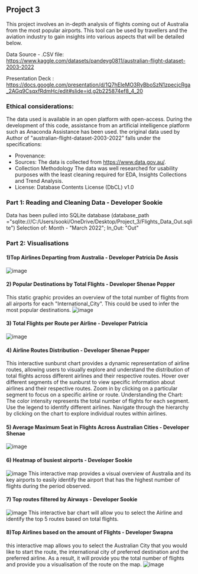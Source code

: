 ## Project 3
  
This project involves an in-depth analysis of flights coming out of Australia from the most popular airports. This tool can be used by travellers and the aviation industry to gain insights into various aspects that will be detailed below.

Data Source - .CSV file: https://www.kaggle.com/datasets/pandeyg0811/australian-flight-dataset-2003-2022

Presentation Deck : https://docs.google.com/presentation/d/1Q7hEIeMO3RyBboSzN1zpecjcRga_2AGq9CsqxfRdmHc/edit#slide=id.g2b225874ef8_4_20

### Ethical considerations:
The data used is available in an open platform with open-access. During the development of this code, assistance from an artificial intelligence platform such as Anaconda Assistance has been used. 
the original data used by Author of "australian-flight-dataset-2003-2022" falls under the specifications: 
- Provenance:
- Sources:
The data is collected from https://www.data.gov.au/.
- Collection Methodology
The data was well researched for usability purposes with the least cleaning required for EDA, Insights Collections and Trend Analysis.
- License:
Database Contents License (DbCL) v1.0

### Part 1: Reading and Cleaning Data - Developer Sookie
Data has been pulled into SQLite database (database_path ="sqlite:///C:/Users/sooki/OneDrive/Desktop/Project_3/Flights_Data_Out.sqlite")
Selection of: Month - "March 2022"; In_Out: "Out" 

### Part 2: Visualisations
#### 1)Top Airlines Departing from Australia - Developer Patricia De Assis
![image](https://github.com/sookie22/Project_3/assets/143486132/96393f79-7f19-4356-a6da-794193a903b3)
#### 2) Popular Destinations by Total Flights - Developer Shenae Pepper
This static graphic provides an overview of the total number of flights from all airports for each "International_City". This could be used to infer the most popular destinations.
![image](https://github.com/sookie22/Project_3/assets/143486132/671ae71b-67b6-4090-9fb2-15f90ec08e24)
#### 3) Total Flights per Route per Airline - Developer Patricia
![image](https://github.com/sookie22/Project_3/assets/143486132/74ae85ad-16f8-4845-a16f-965eb8607b77)
#### 4) Airline Routes Distribution - Developer Shenae Pepper
This interactive sunburst chart provides a dynamic representation of airline routes, allowing users to visually explore and understand the distribution of total flights across different airlines and their respective routes. 
Hover over different segments of the sunburst to view specific information about airlines and their respective routes.
Zoom in by clicking on a particular segment to focus on a specific airline or route.
Understanding the Chart:
The color intensity represents the total number of flights for each segment.
Use the legend to identify different airlines.
Navigate through the hierarchy by clicking on the chart to explore individual routes within airlines.
#### 5) Average Maximum Seat in Flights Across Australian Cities - Developer Shenae
![image](https://github.com/sookie22/Project_3/assets/143486132/9065cfa2-bfa9-419a-8b02-1ea2ca910670)
#### 6) Heatmap of busiest airports - Developer Sookie
![image](https://github.com/sookie22/Project_3/assets/143486132/c264857a-941b-4c0c-bd2e-e62a398661dd)
This interactive map provides a visual overview of Australia and its key airports to easily identify the airport that has the highest number of flights during the period observed. 
#### 7) Top routes filtered by Airways - Developer Sookie
![image](https://github.com/sookie22/Project_3/assets/143486132/177115f2-bfea-482a-acaf-5699ac9b4007)
This interactive bar chart will allow you to select the Airline and identify the top 5 routes based on total flights.  
#### 8)Top Airlines based on the amount of Flights - Developer Swapna
this interactive map allows you to select the Australian City that you would like to start the route, the international city of preferred destination and the preferred airline. As a result, it will provide you the total number of flights and provide you a visualisation of the route on the map.
![image](https://github.com/sookie22/Project_3/assets/143486132/2b90aa83-34a6-4e94-9f23-057a99170c91)


